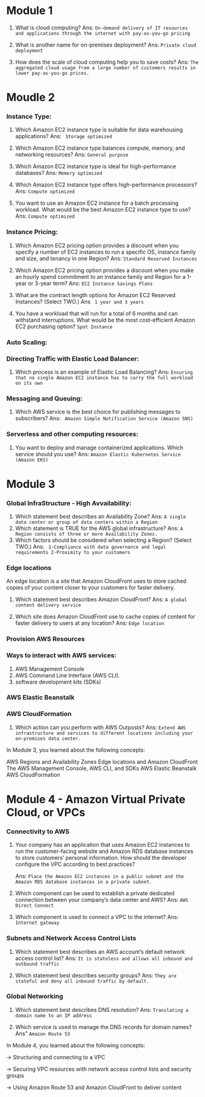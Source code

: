 
# Module 1

1. What is cloud computing?
Ans: ```On-demand delivery of IT resources and applications through the internet with pay-as-you-go pricing```

2. What is another name for on-premises deployment?
Ans: ```Private cloud deployment```

3. How does the scale of cloud computing help you to save costs?
Ans: ```The aggregated cloud usage from a large number of customers results in lower pay-as-you-go prices.```

  
# Moudle 2

### Instance Type:

1. Which Amazon EC2 instance type is suitable for data warehousing applications?
Ans: ``` Storage optimized```

2. Which Amazon EC2 instance type balances compute, memory, and networking resources?
Ans: ```General purpose```

3. Which Amazon EC2 instance type is ideal for high-performance databases?
Ans: ```Memory optimized```

4. Which Amazon EC2 instance type offers high-performance processors?
Ans: ```Compute optimized```

5. You want to use an Amazon EC2 instance for a batch processing workload. What would be the best Amazon EC2 instance type to use?
Ans: ```Compute optimized```



### Instance Pricing:

1. Which Amazon EC2 pricing option provides a discount when you specify a number of EC2 instances to run a specific OS, instance family and size, and tenancy in one Region?
Ans: ``` Standard Reserved Instances ```

2. Which Amazon EC2 pricing option provides a discount when you make an hourly spend commitment to an instance family and Region for a 1-year or 3-year term?
Ans: ``` EC2 Instance Savings Plans ```

3. What are the contract length options for Amazon EC2 Reserved Instances? (Select TWO.) Ans ``` 1 year and 3 years```

4. You have a workload that will run for a total of 6 months and can withstand interruptions. What would be the most cost-efficient Amazon EC2 purchasing option?
``` Spot Instance ```

### Auto Scaling:

### Directing Traffic  with Elastic Load Balancer:

1. Which process is an example of Elastic Load Balancing?
Ans: ```Ensuring that no single Amazon EC2 instance has to carry the full workload on its own```

### Messaging and Queuing:

1. Which AWS service is the best choice for publishing messages to subscribers?
Ans: ``` Amazon Simple Notification Service (Amazon SNS)``` 

### Serverless and other computing resources: 

1. You want to deploy and manage containerized applications. Which service should you use?
Ans: ```Amazon Elastic Kubernetes Service (Amazon EKS)```

# Module 3

### Global InfraStructure - High Avvailability:

1. Which statement best describes an Availability Zone?
Ans: ```A single data center or group of data centers within a Region```
2. Which statement is TRUE for the AWS global infrastructure?
Ans: ```A Region consists of three or more Availability Zones.```
3. Which factors should be considered when selecting a Region? (Select TWO.)
Ans: ``` 1-Compliance with data governance and legal requirements
   2-Proximity to your customers```

### Edge locations

An edge location is a site that Amazon CloudFront uses to store cached copies of your content closer to your customers for faster delivery.

1. Which statement best describes Amazon CloudFront?
Ans: ```A global content delivery service ```

2. Which site does Amazon CloudFront use to cache copies of content for faster delivery to users at any location?
Ans: ```Edge location```



### Provision AWS Resources

### Ways to interact with AWS services:
1. AWS Management Console
2.  AWS Command Line Interface (AWS CLI).
3. software development kits (SDKs)
   
### AWS Elastic Beanstalk
### AWS CloudFormation

1. Which action can you perform with AWS Outposts?
Ans: ```Extend AWS infrastructure and services to different locations including your on-premises data center.```

In Module 3, you learned about the following concepts:

AWS Regions and Availability Zones
Edge locations and Amazon CloudFront
The AWS Management Console, AWS CLI, and SDKs
AWS Elastic Beanstalk
AWS CloudFormation

# Module 4 - Amazon Virtual Private Cloud, or VPCs

### Connectivity to AWS

1. Your company has an application that uses Amazon EC2 instances to run the customer-facing website and Amazon RDS database instances to store customers’ personal information. How should the developer 
   configure the VPC according to best practices?

   Ans: ```Place the Amazon EC2 instances in a public subnet and the Amazon RDS database instances in a private subnet.```

2. Which component can be used to establish a private dedicated connection between your company’s data center and AWS?
Ans: ```AWS Direct Connect```

3. Which component is used to connect a VPC to the internet?
Ans: ```Internet gateway```

### Subnets and Network Access Control Lists 

1. Which statement best describes an AWS account’s default network access control list?
Ans: ```It is stateless and allows all inbound and outbound traffic```

2. Which statement best describes security groups?
Ans: ```They are stateful and deny all inbound traffic by default.```


   
### Global Networking

1. Which statement best describes DNS resolution?
Ans: ```Translating a domain name to an IP address```

2. Which service is used to manage the DNS records for domain names?
Ans" ```Amazon Route 53```



In Module 4, you learned about the following concepts:

-> Structuring and connecting to a VPC

-> Securing VPC resources with network access control lists and security groups

-> Using Amazon Route 53 and Amazon CloudFront to deliver content
